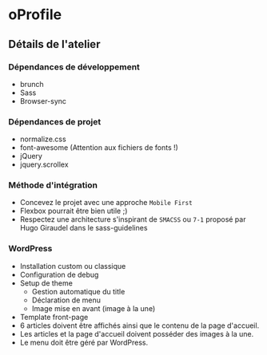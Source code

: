 # oProfile

## Détails de l'atelier

### Dépendances de développement

- brunch
- Sass
- Browser-sync

### Dépendances de projet

- normalize.css
- font-awesome (Attention aux fichiers de fonts !)
- jQuery
- jquery.scrollex

### Méthode d'intégration

- Concevez le projet avec une approche `Mobile First`
- Flexbox pourrait être bien utile ;)
- Respectez une architecture s'inspirant de `SMACSS` ou `7-1` proposé par Hugo Giraudel dans le sass-guidelines

### WordPress

- Installation custom ou classique
- Configuration de debug 
- Setup de theme
  - Gestion automatique du title
  - Déclaration de menu
  - Image mise en avant (image à la une)
- Template front-page
- 6 articles doivent être affichés ainsi que le contenu de la page d'accueil.
- Les articles et la page d'accueil doivent posséder des images à la une.
- Le menu doit être géré par WordPress.